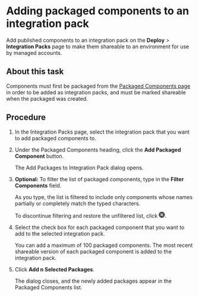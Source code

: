 # Adding packaged components to an integration pack 

<head>
  <meta name="guidename" content="Integration"/>
  <meta name="context" content="GUID-715d97d3-e946-46b9-9294-4317d96187bf"/>
</head>


Add published components to an integration pack on the **Deploy** \> **Integration Packs** page to make them shareable to an environment for use by managed accounts.

## About this task

Components must first be packaged from the [Packaged Components page](../Deployment/int-Packaged_components_page_36b36378-4f73-4ad8-bac8-b72e87ceee93.md) in order to be added as integration packs, and must be marked shareable when the packaged was created.

## Procedure

1.  In the Integration Packs page, select the integration pack that you want to add packaged components to.

2.  Under the Packaged Components heading, click the **Add Packaged Component** button.

    The Add Packages to Integration Pack dialog opens.

3. **Optional:** To filter the list of packaged components, type in the **Filter Components** field.

    As you type, the list is filtered to include only components whose names partially or completely match the typed characters.

    To discontinue filtering and restore the unfiltered list, click ![Clear filters.](../Images/main-ic-x-white-in-gray-circle-16_0abafeee-d5e7-4888-9bfb-475b11b6d00f.jpg).

4.  Select the check box for each packaged component that you want to add to the selected integration pack.

    You can add a maximum of 100 packaged components. The most recent shareable version of each packaged component is added to the integration pack.

5.  Click **Add n Selected Packages**.

    The dialog closes, and the newly added packages appear in the Packaged Components list.